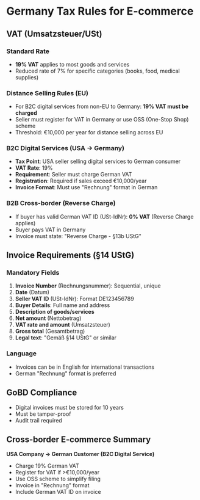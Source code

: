 # Germany Tax Rules for E-commerce

## VAT (Umsatzsteuer/USt)

### Standard Rate
- **19% VAT** applies to most goods and services
- Reduced rate of 7% for specific categories (books, food, medical supplies)

### Distance Selling Rules (EU)
- For B2C digital services from non-EU to Germany: **19% VAT must be charged**
- Seller must register for VAT in Germany or use OSS (One-Stop Shop) scheme
- Threshold: €10,000 per year for distance selling across EU

### B2C Digital Services (USA → Germany)
- **Tax Point**: USA seller selling digital services to German consumer
- **VAT Rate**: 19%
- **Requirement**: Seller must charge German VAT
- **Registration**: Required if sales exceed €10,000/year
- **Invoice Format**: Must use "Rechnung" format in German

### B2B Cross-border (Reverse Charge)
- If buyer has valid German VAT ID (USt-IdNr): **0% VAT** (Reverse Charge applies)
- Buyer pays VAT in Germany
- Invoice must state: "Reverse Charge - §13b UStG"

## Invoice Requirements (§14 UStG)

### Mandatory Fields
1. **Invoice Number** (Rechnungsnummer): Sequential, unique
2. **Date** (Datum)
3. **Seller VAT ID** (USt-IdNr): Format DE123456789
4. **Buyer Details**: Full name and address
5. **Description of goods/services**
6. **Net amount** (Nettobetrag)
7. **VAT rate and amount** (Umsatzsteuer)
8. **Gross total** (Gesamtbetrag)
9. **Legal text**: "Gemäß §14 UStG" or similar

### Language
- Invoices can be in English for international transactions
- German "Rechnung" format is preferred

## GoBD Compliance
- Digital invoices must be stored for 10 years
- Must be tamper-proof
- Audit trail required

## Cross-border E-commerce Summary

**USA Company → German Customer (B2C Digital Service)**
- Charge 19% German VAT
- Register for VAT if >€10,000/year
- Use OSS scheme to simplify filing
- Invoice in "Rechnung" format
- Include German VAT ID on invoice
